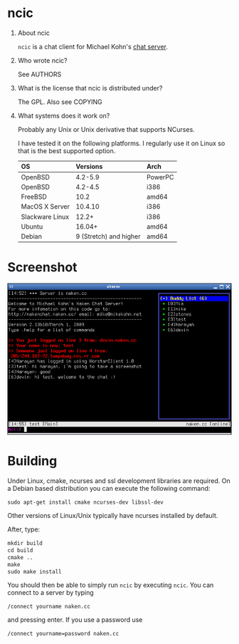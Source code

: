 ncic
====

1. About ncic

   `ncic` is a chat client for Michael Kohn's [chat server](https://www.mikekohn.net/software/nakenchat.php).

2. Who wrote ncic?

   See AUTHORS

3. What is the license that ncic is distributed under?

   The GPL. Also see COPYING

4. What systems does it work on?

   Probably any Unix or Unix derivative that supports NCurses.

   I have tested it on the following platforms. I regularly use it on Linux so that is the best supported option.

   | OS              | Versions               | Arch       |
   | --------------- | ---------------------- | ---------- |
   | OpenBSD         | 4.2-5.9                | PowerPC    |
   | OpenBSD         | 4.2-4.5                | i386       |
   | FreeBSD         | 10.2                   | amd64      |
   | MacOS X Server  | 10.4.10                | i386       |
   | Slackware Linux | 12.2+                  | i386       |
   | Ubuntu          | 16.04+                 | amd64      |
   | Debian          | 9 (Stretch) and higher | amd64      |

# Screenshot

![Main screen](img/ncic.png)


Building
========
Under Linux, cmake, ncurses and ssl development libraries are required. On a Debian
based distribution you can execute the following command:

```
sudo apt-get install cmake ncurses-dev libssl-dev
```

Other versions of Linux/Unix typically have ncurses installed by default.


After, type:

```
mkdir build
cd build
cmake ..
make
sudo make install
```

You should then be able to simply run `ncic` by executing `ncic`. You can connect
to a server by typing

```
/connect yourname naken.cc
```

and pressing enter. If you use a password use

```
/connect yourname=password naken.cc
```

